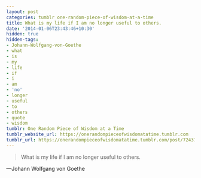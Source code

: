```yaml
---
layout: post
categories: tumblr one-random-piece-of-wisdom-at-a-time
title: What is my life if I am no longer useful to others.
date: '2014-01-06T23:43:46+10:30'
hidden: true
hidden-tags:
- Johann-Wolfgang-von-Goethe
- what
- is
- my
- life
- if
- i
- am
- 'no'
- longer
- useful
- to
- others
- quote
- wisdom
tumblr: One Random Piece of Wisdom at a Time
tumblr_website_url: https://onerandompieceofwisdomatatime.tumblr.com
tumblr_url: https://onerandompieceofwisdomatatime.tumblr.com/post/72437281677/what-is-my-life-if-i-am-no-longer-useful-to
---
```

> What is my life if I am no longer useful to others.

—Johann Wolfgang von Goethe
